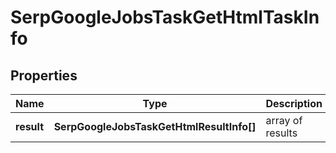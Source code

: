 # SerpGoogleJobsTaskGetHtmlTaskInfo

## Properties

| Name | Type | Description | Notes |
|------------ | ------------- | ------------- | -------------|
**result** | **SerpGoogleJobsTaskGetHtmlResultInfo[]** | array of results |[optional]|